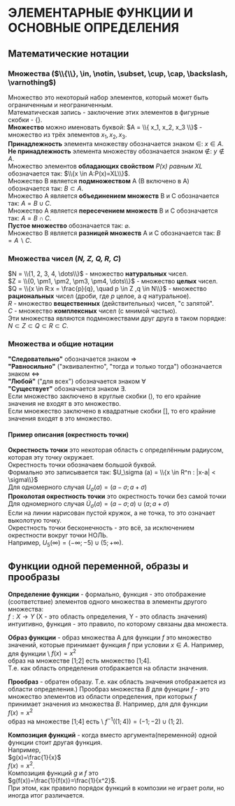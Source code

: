 # ЭЛЕМЕНТАРНЫЕ ФУНКЦИИ И ОСНОВНЫЕ ОПРЕДЕЛЕНИЯ

## Математические нотации
### Множества  ($\\{\\}, \in, \notin, \subset, \cup, \cap, \backslash, \varnothing$)
Множество это некоторый набор элементов, который может быть ограниченным и неограниченным.\
Математическая запись - заключение этих элементов в фигурные скобки - {}.\
**Множество** можно именовать буквой: $A = \\{ x_1, x_2, x_3 \\}$ - множество из трёх элементов $x_1, x_2, x_3$.\
**Принадлежность** элемента множеству обозначается знаком $\in$: $x \in A$.\
**Не принадлежность** элемента множеству обозначается знаком $\notin$: $y \notin A$. \
Множество элементов **обладающих свойством** *P(x) равным XL* обозначается так: $\\{x \in A:P(x)=XL\\}$.\
Множество В является **подмножеством** А (В включено в А) обозначается так: $B \subset A$.\
Множество А является **объединением множеств** В и С обозначается так: $A = B \cup C$.\
Множество А является **пересечением множеств** В и С обозначается так: $A = B \cap C$.\
**Пустое множество** обозначается так: $\varnothing$.\
Множество В является **разницей множеств** А и С обозначается так: $B = A \backslash C$. 

### Множества чисел (*N, Z, Q, R, C*)
$N = \\{1, 2, 3, 4, \dots\\}$ - множество **натуральных** чисел.\
$Z = \\{0, \pm1, \pm2, \pm3, \pm4, \dots\\}$ - множество **целых** чисел.\
$Q = \\{x \in R:x = \frac{p}{q}, \quad p \in Z ,q \in N\\}$ - множество **рациональных** чисел (дроби, где *p* целое, а *q* натуральное).\
$R$ - множество **вещественных** (действительных) чисел, "с запятой".\
$C$ - множество **комплексных** чисел (с мнимой частью).\
Эти множества являются подмножествами друг друга в таком порядке: $N \subset Z \subset Q \subset R \subset C$.

### Множества и общие нотации
**"Следовательно"** обозначается знаком $\Rightarrow$\
**"Равносильно"** ("эквивалентно", "тогда и только тогда") обозначается знаком $\Leftrightarrow$\
**"Любой"** ("для всех") обозначается знаком $\forall$\
**"Существует"** обозначается знаком $\exists$.\
Если множество заключено в круглые скобки (), то его крайние значения не входят в это множество.\
Если мноежество заключено в квадратные скобки [], то его крайние значения входят в это множество.

#### Пример описания (окрестность точки)
**Окрестность точки** это некоторая область с определённым радиусом, которая эту точку окружает.\
Окрестность точки обозначаем большой буквой.\
Формально это записывается так: $U_\sigma (a) = \\{x \in R^n : |x-a| < \sigma\\}$\
Для одномерного случая $U_\sigma (a) = (a - \sigma ; a + \sigma)$\
**Проколотая окрестность точки** это окрестность точки без самой точки\
Для одномерного случая $\dot{U}_\sigma (a) = (a - \sigma ; a) \cup (a; a + \sigma)$\
Если на линии нарисован пустой кружок, а не точка, то это означает выколотую точку.\
Окрестность точки бесконечность - это всё, за исключением окрестности вокруг точки НОЛЬ.\
Например, $U_5 (\infty) = (-\infty ; -5) \cup (5 ; +\infty)$.

## Функции одной переменной, образы и прообразы
**Определение функции** - формально, функция - это отображение (соответствие) элементов одного множества в элементы другого множества:\
$f : X \to Y$ (X - это область определения, Y - это область значения)\
интуитивно, функция - это правило, по которому связаны два множеста.

**Образ функции** - образ множества A для функции *f* это множество значений, которые принимает функция *f*  при условии $x \in A$.
Например, для функции \ 
$f ( x ) = x^2$ \
образ на множестве [1;2] есть множество [1;4]. \
Т.е. как область определения отображается на области значения.

**Прообраз** - обратен образу. Т.е. как область значения отображается из области определения.)
Прообраз множества *B* для функции *f* - это множество элементов из области определения, при которых *f* принимает значения из множества *B*.
Например, для для функции \
$f ( x ) = x^2$ \
образ на множестве [1;4] есть \ 
$f^{-1} ((1;4)) = (-1;-2) \cup (1;2)$.

**Композиция функций** - когда вместо аргумента(переменной) одной функции стоит другая функция. \
Например, \
$g(x)=\frac{1}{x}$ \
$f(x)=x^2$. \
Композиция функций *g* и *f* это \
$g(f(x))=\frac{1}{f(x)}=\frac{1}{x^2}$. \
При этом, как правило порядок функций в композии не играет роли, но иногда итог различается.
